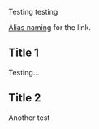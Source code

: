 
Testing testing

[Alias naming](STA447H1S_190110_Rosenthal_frog.html) for the link.


## Title 1

Testing...

## Title 2

Another test
